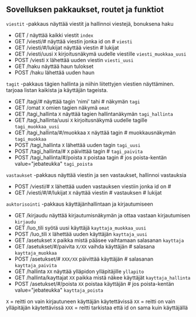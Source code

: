 ## Sovelluksen pakkaukset, routet ja funktiot

`viestit` -pakkaus näyttää viestit ja hallinnoi viestejä, bonuksena haku
  * GET / näyttää kaikki viestit `index`
  * GET /viesti/# näyttää viestin jonka id on # `viesti`
  * GET /viesti/#/lukijat näyttää viestin # lukijat
  * GET /viesti/uusi `X` kirjoitusnäkymä uudelle viestille `viesti_muokkaa_uusi`
  * POST /viesti `X` lähettää uuden viestin `viesti_uusi`
  * GET /haku näyttää haun tulokset
  * POST /haku lähettää uuden haun

 `tagit` -pakkaus tägien hallinta ja niihin liitettyjen viestien näyttäminen. tarjoaa listan kaikista ja käyttäjän tageista.
  * GET /tagi/# näyttää tagin 'nimi' tahi # näkymän `tagi` 
  * GET /omat `X` omien tagien näkymä `omat`
  * GET /tagi_hallinta `X` näyttää tagien hallintanäkymän `tagi_hallinta`
  * GET /tagi_hallinta/uusi `X` kirjoitusnäkymä uudelle tagille `tagi_muokkaa_uusi`
  * GET /tagi_hallinta/#/muokkaa `X` näyttää tagin # muokkausnäkymän `tagi_muokkaa`
  * POST /tagi_hallinta `X` lähettää uuden tagin `tagi_uusi`
  * POST /tagi_hallinta/# `X` päivittää tagin # `tagi_paivita`
  * POST /tagi_hallinta/#/poista `X` poistaa tagin # jos poista-kentän value="jebateukka" `tagi_poista`


`vastaukset` -pakkaus näyttää viestin ja sen vastaukset, hallinnoi vastauksia 
  * POST /viesti/# `X` lähettää uuden vastauksen viestiin jonka id on #
  * GET /viesti/#/#/lukijat `X` näyttää viestin # vastauksen # lukijat
 

`auktorisointi` -pakkaus käyttäjänhallintaan ja kirjautumiseen
  * GET /kirjaudu näyttää kirjautumisnäkymän ja ottaa vastaan kirjautumisen `kirjaudu`
  * GET /luo_tili syötä uusi käyttäjä `kayttaja_muokkaa_uusi`
  * POST /luo_tili `X` lähettää uuden käyttäjän `kayttaja_uusi`
  * GET /asetukset `X` paikka mistä pääsee vaihtamaan salasanan `kayttaja` 
  * GET /asetukset/#/paivita `X/XX` vaihda käyttäjän # salasana `kayttaja_muokkaa`
  * POST /asetukset/# `XXX/XX` päivittää käyttäjän # salasanan `kayttaja_paivita`
  * GET /hallinta `XX` näyttää ylläpidon ylläpitäjille `yllapito`
  * GET /hallinta/kayttajat `XX` paikka mistä näkee käyttäjät `kayttaja_hallinta` 
  * POST /asetukset/#/poista `XX` poistaa käyttäjän # jos poista-kentän value="jebateukka" `kayttaja_poista`
    
`X` = reitti on vain kirjautuneen käyttäjän käytettävissä
`XX` = reitti on vain ylläpitäjän käytettävissä
`XXX` = reitti tarkistaa että id on sama kuin käyttäjällä